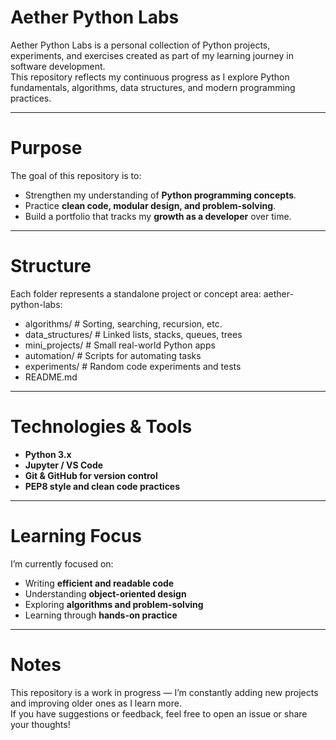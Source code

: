 # Aether Python Labs

Aether Python Labs is a personal collection of Python projects, experiments, and exercises created as part of my learning journey in software development.  
This repository reflects my continuous progress as I explore Python fundamentals, algorithms, data structures, and modern programming practices.

---

# Purpose

The goal of this repository is to:
- Strengthen my understanding of **Python programming concepts**.  
- Practice **clean code, modular design, and problem-solving**.  
- Build a portfolio that tracks my **growth as a developer** over time.  

---

# Structure

Each folder represents a standalone project or concept area:
aether-python-labs:
- algorithms/ # Sorting, searching, recursion, etc.
- data_structures/ # Linked lists, stacks, queues, trees
- mini_projects/ # Small real-world Python apps
- automation/ # Scripts for automating tasks
- experiments/ # Random code experiments and tests
- README.md


---

# Technologies & Tools

- **Python 3.x**
- **Jupyter / VS Code**
- **Git & GitHub for version control**
- **PEP8 style and clean code practices**

---

# Learning Focus

I’m currently focused on:
- Writing **efficient and readable code**
- Understanding **object-oriented design**
- Exploring **algorithms and problem-solving**
- Learning through **hands-on practice**

---

# Notes

This repository is a work in progress — I’m constantly adding new projects and improving older ones as I learn more.  
If you have suggestions or feedback, feel free to open an issue or share your thoughts!




